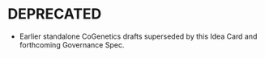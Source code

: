 # DEPRECATED
- Earlier standalone CoGenetics drafts superseded by this Idea Card and forthcoming Governance Spec.
